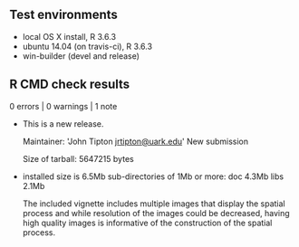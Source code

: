 ## Test environments
* local OS X install, R 3.6.3
* ubuntu 14.04 (on travis-ci), R 3.6.3
* win-builder (devel and release)

## R CMD check results

0 errors | 0 warnings | 1 note

* This is a new release.

  Maintainer: 'John Tipton <jrtipton@uark.edu>'
  New submission
  
  Size of tarball: 5647215 bytes
  
  
* installed size is  6.5Mb
    sub-directories of 1Mb or more:
    doc    4.3Mb
    libs   2.1Mb

    The included vignette includes multiple images that display the spatial process and while resolution of the images could be decreased, having high quality images is informative of the construction of the spatial process.
